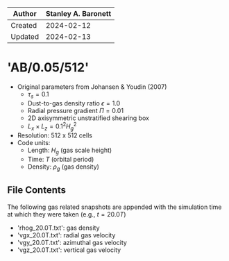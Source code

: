 |Author | Stanley A. Baronett|
|-------|--------------------|
|Created| 2024-02-12         |
|Updated| 2024-02-13         |

# 'AB/0.05/512'
  - Original parameters from Johansen & Youdin (2007)
    - $\tau_s = 0.1$
    - Dust-to-gas density ratio $\epsilon = 1.0$
    - Radial pressure gradient $\Pi = 0.01$
    - 2D axisymmetric unstratified shearing box
    - $L_x \times L_z = 0.1^2 H_g^2$
  - Resolution: 512 x 512 cells
  - Code units:
    - Length:  $H_g$    (gas scale height)
    - Time:    $T$      (orbital period)
    - Density: $\rho_g$ (gas density)

## File Contents
The following gas related snapshots are appended with the simulation time at which they were taken (e.g., $t = 20.0T$)
- 'rhog_20.0T.txt': gas density
- 'vgx_20.0T.txt': radial gas velocity
- 'vgy_20.0T.txt': azimuthal gas velocity
- 'vgz_20.0T.txt': vertical gas velocity
